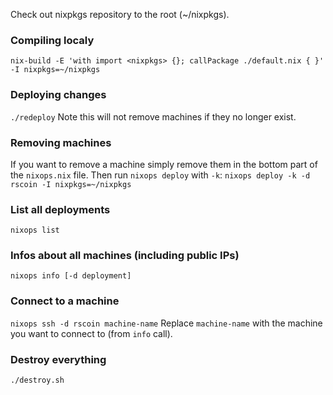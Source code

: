 Check out nixpkgs repository to the root (~/nixpkgs).

### Compiling localy 
`nix-build -E 'with import <nixpkgs> {}; callPackage ./default.nix { }' -I nixpkgs=~/nixpkgs`

### Deploying changes
`./redeploy`
Note this will not remove machines if they no longer exist. 

### Removing machines
If you want to remove a machine simply remove them in the bottom part of the `nixops.nix` file.
Then run `nixops deploy` with `-k`:
`nixops deploy -k -d rscoin -I nixpkgs=~/nixpkgs`

### List all deployments
`nixops list`

### Infos about all machines (including public IPs)
`nixops info [-d deployment]`

### Connect to a machine
`nixops ssh -d rscoin machine-name`
Replace `machine-name` with the machine you want to connect to (from `info` call).

### Destroy everything
`./destroy.sh`
